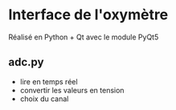 # Interface de l'oxymètre

Réalisé en Python + Qt avec le module PyQt5

## adc.py
- lire en temps réel
- convertir les valeurs en tension
- choix du canal